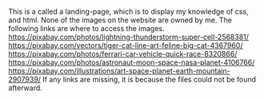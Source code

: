 This is a called a landing-page, which is to display my knowledge of css, and html.
None of the images on the website are owned by me. The following links are where to access the images.
https://pixabay.com/photos/lightning-thunderstorm-super-cell-2568381/
https://pixabay.com/vectors/tiger-cat-line-art-feline-big-cat-4367960/
https://pixabay.com/photos/ferrari-car-vehicle-quick-race-8320866/
https://pixabay.com/photos/astronaut-moon-space-nasa-planet-4106766/
https://pixabay.com/illustrations/art-space-planet-earth-mountain-2907939/
If any links are missing, it is because the files could not be found afterward.